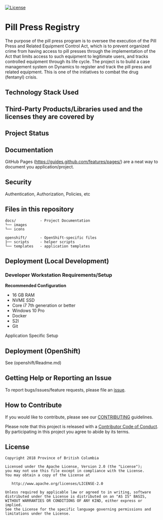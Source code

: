 [![License](https://img.shields.io/badge/License-Apache%202.0-blue.svg)](LICENSE)


# Pill Press Registry
The purpose of the pill press program is to oversee the execution of the Pill Press and Related Equipment Control Act, which is to prevent organized crime from having access to pill presses through the implementation of the Act that limits access to such equipment to legitimate users, and tracks controlled equipment through its life cycle.  The project is to build a case management system on Dynamics to register and track the pill press and related equipment.  This is one of the initiatives to combat the drug (fentanyl) crisis. 

## Technology Stack Used

## Third-Party Products/Libraries used and the licenses they are covered by

## Project Status

## Documentation

GitHub Pages (https://guides.github.com/features/pages/) are a neat way to document you application/project.

## Security

Authentication, Authorization, Policies, etc

## Files in this repository

```
docs/           - Project Documentation
└── images        
└── icons         

openshift/      - OpenShift-specific files
├── scripts     - helper scripts
└── templates   - application templates
```

## Deployment (Local Development)

### Developer Workstation Requirements/Setup
**Recommended Configuration**
- 16 GB RAM
- NVME SSD
- Core i7 7th generation or better
- Windows 10 Pro
- Docker
- S2I
- Git 

Application Specific Setup

## Deployment (OpenShift)

See (openshift/Readme.md)

## Getting Help or Reporting an Issue

To report bugs/issues/feature requests, please file an [issue](../../issues).

## How to Contribute

If you would like to contribute, please see our [CONTRIBUTING](./CONTRIBUTING.md) guidelines.

Please note that this project is released with a [Contributor Code of Conduct](./CODE_OF_CONDUCT.md). 
By participating in this project you agree to abide by its terms.

## License

    Copyright 2018 Province of British Columbia

    Licensed under the Apache License, Version 2.0 (the "License");
    you may not use this file except in compliance with the License.
    You may obtain a copy of the License at

       http://www.apache.org/licenses/LICENSE-2.0

    Unless required by applicable law or agreed to in writing, software
    distributed under the License is distributed on an "AS IS" BASIS,
    WITHOUT WARRANTIES OR CONDITIONS OF ANY KIND, either express or implied.
    See the License for the specific language governing permissions and
    limitations under the License.
